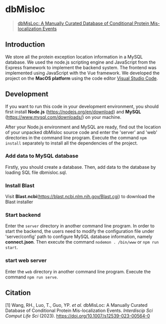 # dbMisloc

> [dbMisLoc: A Manually Curated Database of Conditional Protein Mis-localization Events](https://link.springer.com/article/10.1007/s12539-023-00564-0#citeas)

## Introduction

We store all the protein exception location information in a MySQL database. We used the node.js scripting engine and JavaScript from the Express framework to implement the backend system. The frontend was implemented using JavaScript with the Vue framework. We developed the project on the **MacOS platform** using the code editor [Visual Studio Code](https://code.visualstudio.com/).

## Development

If you want to run this code in your development environment, you should first install **Node.js** (https://nodejs.org/en/download) and **MySQL** (https://www.mysql.com/downloads/) on your machine.

After your Node.js environment and MySQL are ready, find out the location of your unpacked dbMisloc source code and enter the 'server' and 'web' directories in the command line program. Execute the command `npm install` separately to install all the dependencies of the project.

### Add data to MySQL database

Firstly, you should create a database. Then, add data to the database by loading SQL file dbmisloc.sql.

### Install Blast

Visit **Blast.ncbi**(https://blast.ncbi.nlm.nih.gov/Blast.cgi) to download the Blast installer

### Start backend

Enter the `server` directory in another command line program. In order to start the backend, the users need to modify the configuration file under 'server/config' path to configure MySQL database information, namely **connect.json**. Then execute the command `nodemon . /bin/www` or `npm run start`.

### start web server

Enter the `web` directory in another command line program. Execute the command `npm run serve`.

## Citation

[1] Wang, RH., Luo, T., Guo, YP. *et al.* dbMisLoc: A Manually Curated Database of Conditional Protein Mis-localization Events. *Interdiscip Sci Comput Life Sci* (2023). https://doi.org/10.1007/s12539-023-00564-0
